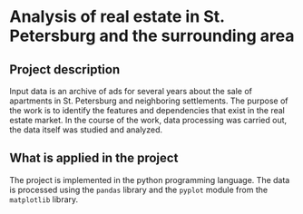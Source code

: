 # Analysis of real estate in St. Petersburg and the surrounding area
## Project description
Input data is an archive of ads for several years about the sale of apartments in St. Petersburg and neighboring settlements.
The purpose of the work is to identify the features and dependencies that exist in the real estate market.
In the course of the work, data processing was carried out, the data itself was studied and analyzed.
## What is applied in the project
The project is implemented in the python programming language.
The data is processed using the `pandas` library and the `pyplot` module from the `matplotlib` library.
